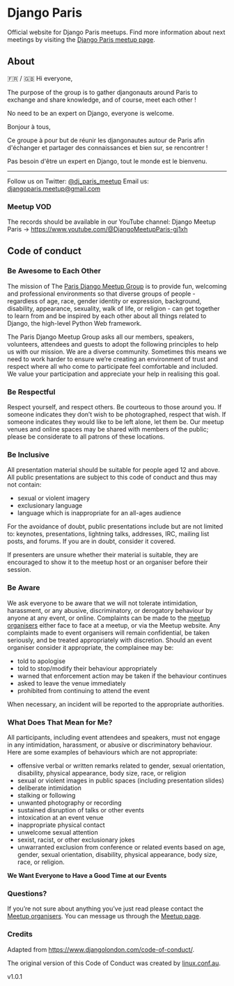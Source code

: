 # Django Paris

Official website for Django Paris meetups.
Find more information about next meetings by visiting the [Django Paris meetup page](https://www.meetup.com/fr-FR/django-paris/).

## About

🇫🇷 / 🇬🇧
Hi everyone,

The purpose of the group is to gather djangonauts around Paris to exchange and share knowledge, and of course, meet each other !

No need to be an expert on Django, everyone is welcome.


Bonjour à tous,

Ce groupe à pour but de réunir les djangonautes autour de Paris afin d'échanger et partager des connaissances et bien sur, se rencontrer !

Pas besoin d'être un expert en Django, tout le monde est le bienvenu.

-----

Follow us on Twitter: [@dj_paris_meetup](https://twitter.com/dj_paris_meetup)
Email us: djangoparis.meetup@gmail.com


### Meetup VOD
The records should be available in our YouTube channel:
Django Meetup Paris -> https://www.youtube.com/@DjangoMeetupParis-gj1xh


## Code of conduct

### Be Awesome to Each Other

The mission of The [Paris Django Meetup Group](https://www.meetup.com/fr-FR/django-paris/) is to provide fun, welcoming and professional environments so that diverse groups of people - regardless of age, race, gender identity or expression, background, disability, appearance, sexuality, walk of life, or religion - can get together to learn from and be inspired by each other about all things related to Django, the high-level Python Web framework.

The Paris Django Meetup Group asks all our members, speakers, volunteers, attendees and guests to adopt the following principles to help us with our mission. We are a diverse community. Sometimes this means we need to work harder to ensure we’re creating an environment of trust and respect where all who come to participate feel comfortable and included. We value your participation and appreciate your help in realising this goal.

### Be Respectful

Respect yourself, and respect others. Be courteous to those around you. If someone indicates they don’t wish to be photographed, respect that wish. If someone indicates they would like to be left alone, let them be. Our meetup venues and online spaces may be shared with members of the public; please be considerate to all patrons of these locations.

### Be Inclusive

All presentation material should be suitable for people aged 12 and above. All public presentations are subject to this code of conduct and thus may not contain:

- sexual or violent imagery
- exclusionary language
- language which is inappropriate for an all-ages audience

For the avoidance of doubt, public presentations include but are not limited to: keynotes, presentations, lightning talks, addresses, IRC, mailing list posts, and forums. If you are in doubt, consider it covered.

If presenters are unsure whether their material is suitable, they are encouraged to show it to the meetup host or an organiser before their session.

### Be Aware

We ask everyone to be aware that we will not tolerate intimidation, harassment, or any abusive, discriminatory, or derogatory behaviour by anyone at any event, or online. Complaints can be made to the [meetup organisers](https://www.meetup.com/fr-FR/django-paris/members/?op=leaders) either face to face at a meetup, or via the Meetup website. Any complaints made to event organisers will remain confidential, be taken seriously, and be treated appropriately with discretion. Should an event organiser consider it appropriate, the complainee may be:

- told to apologise
- told to stop/modify their behaviour appropriately
- warned that enforcement action may be taken if the behaviour continues
- asked to leave the venue immediately
- prohibited from continuing to attend the event

When necessary, an incident will be reported to the appropriate authorities.

### What Does That Mean for Me?

All participants, including event attendees and speakers, must not engage in any intimidation, harassment, or abusive or discriminatory behaviour. Here are some examples of behaviours which are not appropriate:

- offensive verbal or written remarks related to gender, sexual orientation, disability, physical appearance, body size, race, or religion
- sexual or violent images in public spaces (including presentation slides)
- deliberate intimidation
- stalking or following
- unwanted photography or recording
- sustained disruption of talks or other events
- intoxication at an event venue
- inappropriate physical contact
- unwelcome sexual attention
- sexist, racist, or other exclusionary jokes
- unwarranted exclusion from conference or related events based on age, gender, sexual orientation, disability, physical appearance, body size, race, or religion.

**We Want Everyone to Have a Good Time at our Events**

### Questions?

If you’re not sure about anything you’ve just read please contact the [Meetup organisers](https://www.meetup.com/fr-FR/django-paris/members/?op=leaders). You can message us through the [Meetup page](https://www.meetup.com/fr-FR/django-paris/).

### Credits

Adapted from https://www.djangolondon.com/code-of-conduct/.

The original version of this Code of Conduct was created by [linux.conf.au](http://lcabythebay.org.au/code-of-conduct/).

v1.0.1
